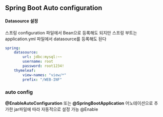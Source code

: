 ## Spring Boot Auto configuration
#### Datasource 설정
스프링 configuration 파일에서 Bean으로 등록해도 되지만
스프링 부트는 application.yml 파일에서 datasource를 등록해도 된다
```yml
spring:
	datasource:
		url: jdbc:mysql:~~
		username: root
		password: root1234!
	thymeleaf:
		view-names: "view/*"
		prefix: "/WEB-INF"
```
### auto config
**@EnableAutoConfiguration** 또는 **@SpringBootApplication**
어노테이션으로 추가한 jar파일에 따라 자동적으로 설정 가능
@Enable
